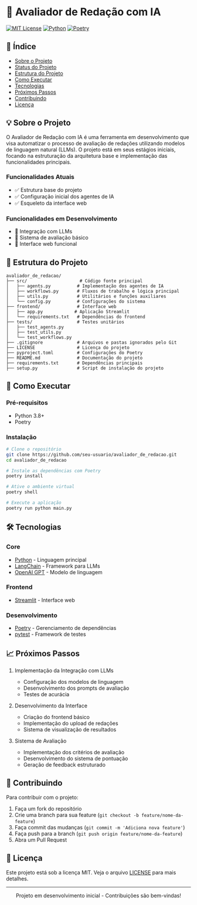 # 📝 Avaliador de Redação com IA

[![MIT License](https://img.shields.io/badge/License-MIT-green.svg)](https://choosealicense.com/licenses/mit/)
[![Python](https://img.shields.io/badge/Python-3.8+-blue.svg)](https://www.python.org/)
[![Poetry](https://img.shields.io/badge/Poetry-1.7.0+-pink.svg)](https://python-poetry.org/)

## 📑 Índice 

* [Sobre o Projeto](#-sobre-o-projeto)
* [Status do Projeto](#-status-do-projeto)
* [Estrutura do Projeto](#-estrutura-do-projeto)
* [Como Executar](#-como-executar)
* [Tecnologias](#-tecnologias)
* [Próximos Passos](#-próximos-passos)
* [Contribuindo](#-contribuindo)
* [Licença](#-licença)

## 💡 Sobre o Projeto

O Avaliador de Redação com IA é uma ferramenta em desenvolvimento que visa automatizar o processo de avaliação de redações utilizando modelos de linguagem natural (LLMs). O projeto está em seus estágios iniciais, focando na estruturação da arquitetura base e implementação das funcionalidades principais.

### Funcionalidades Atuais
- ✅ Estrutura base do projeto
- ✅ Configuração inicial dos agentes de IA
- ✅ Esqueleto da interface web

### Funcionalidades em Desenvolvimento
- 🔄 Integração com LLMs
- 🔄 Sistema de avaliação básico
- 🔄 Interface web funcional

## 📁 Estrutura do Projeto

```
avaliador_de_redacao/
├── src/                    # Código fonte principal
│   ├── agents.py          # Implementação dos agentes de IA
│   ├── workflows.py       # Fluxos de trabalho e lógica principal
│   ├── utils.py           # Utilitários e funções auxiliares
│   └── config.py          # Configurações do sistema
├── frontend/              # Interface web
│   ├── app.py            # Aplicação Streamlit
│   └── requirements.txt   # Dependências do frontend
├── tests/                 # Testes unitários
│   ├── test_agents.py
│   ├── test_utils.py
│   └── test_workflows.py
├── .gitignore             # Arquivos e pastas ignorados pelo Git
├── LICENSE                # Licença do projeto
├── pyproject.toml         # Configurações do Poetry
├── README.md              # Documentação do projeto
├── requirements.txt       # Dependências principais
├── setup.py               # Script de instalação do projeto
```

## 🚀 Como Executar

### Pré-requisitos

- Python 3.8+
- Poetry

### Instalação

```bash
# Clone o repositório
git clone https://github.com/seu-usuario/avaliador_de_redacao.git
cd avaliador_de_redacao

# Instale as dependências com Poetry
poetry install

# Ative o ambiente virtual
poetry shell

# Execute a aplicação
poetry run python main.py
```

## 🛠️ Tecnologias

### Core
- [Python](https://www.python.org/) - Linguagem principal
- [LangChain](https://langchain.com/) - Framework para LLMs
- [OpenAI GPT](https://openai.com/) - Modelo de linguagem

### Frontend
- [Streamlit](https://streamlit.io/) - Interface web

### Desenvolvimento
- [Poetry](https://python-poetry.org/) - Gerenciamento de dependências
- [pytest](https://pytest.org/) - Framework de testes

## 📈 Próximos Passos

1. Implementação da Integração com LLMs
   - Configuração dos modelos de linguagem
   - Desenvolvimento dos prompts de avaliação
   - Testes de acurácia

2. Desenvolvimento da Interface
   - Criação do frontend básico
   - Implementação do upload de redações
   - Sistema de visualização de resultados

3. Sistema de Avaliação
   - Implementação dos critérios de avaliação
   - Desenvolvimento do sistema de pontuação
   - Geração de feedback estruturado

## 🤝 Contribuindo

Para contribuir com o projeto:
1. Faça um fork do repositório
2. Crie uma branch para sua feature (`git checkout -b feature/nome-da-feature`)
3. Faça commit das mudanças (`git commit -m 'Adiciona nova feature'`)
4. Faça push para a branch (`git push origin feature/nome-da-feature`)
5. Abra um Pull Request

## 📝 Licença

Este projeto está sob a licença MIT. Veja o arquivo [LICENSE](LICENSE) para mais detalhes.

---

<p align="center">Projeto em desenvolvimento inicial - Contribuições são bem-vindas!</p>
